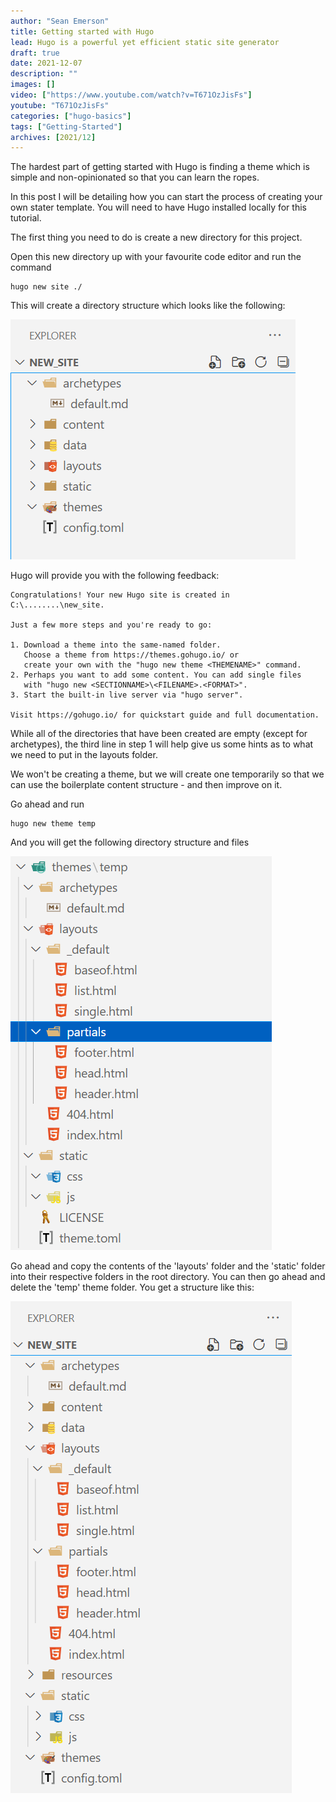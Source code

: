 ```yaml
---
author: "Sean Emerson"
title: Getting started with Hugo
lead: Hugo is a powerful yet efficient static site generator
draft: true
date: 2021-12-07
description: ""
images: []
video: ["https://www.youtube.com/watch?v=T671OzJisFs"]
youtube: "T671OzJisFs"
categories: ["hugo-basics"]
tags: ["Getting-Started"]
archives: [2021/12]
---
```

The hardest part of getting started with Hugo is finding a theme which is simple and non-opinionated so that you can learn the ropes.

In this post I will be detailing how you can start the process of creating your own stater template. You will need to have Hugo installed locally for this tutorial.

The first thing you need to do is create a new directory for this project.

Open this new directory up with your favourite code editor and run the command

```console
hugo new site ./
```

This will create a directory structure which looks like the following:

![Step 1](dir1.png "The directory structure after running hugo new site.")

Hugo will provide you with the following feedback:

```console
Congratulations! Your new Hugo site is created in C:\........\new_site.

Just a few more steps and you're ready to go:

1. Download a theme into the same-named folder.
   Choose a theme from https://themes.gohugo.io/ or
   create your own with the "hugo new theme <THEMENAME>" command.
2. Perhaps you want to add some content. You can add single files
   with "hugo new <SECTIONNAME>\<FILENAME>.<FORMAT>".
3. Start the built-in live server via "hugo server".

Visit https://gohugo.io/ for quickstart guide and full documentation.
```

While all of the directories that have been created are empty (except for archetypes), the third line in step 1 will help give us some hints as to what we need to put in the layouts folder.

We won't be creating a theme, but we will create one temporarily so that we can use the boilerplate content structure - and then improve on it.

Go ahead and run

```console
hugo new theme temp
```

And you will get the following directory structure and files

![Step 2](dir2.png "The directory structure after running hugo new theme.")

Go ahead and copy the contents of the 'layouts' folder and the 'static' folder into their respective folders in the root directory. You can then go ahead and delete the 'temp' theme folder. You get a structure like this:

![Step 3](dir3.png "The directory structure after merging the theme with your base project.")
